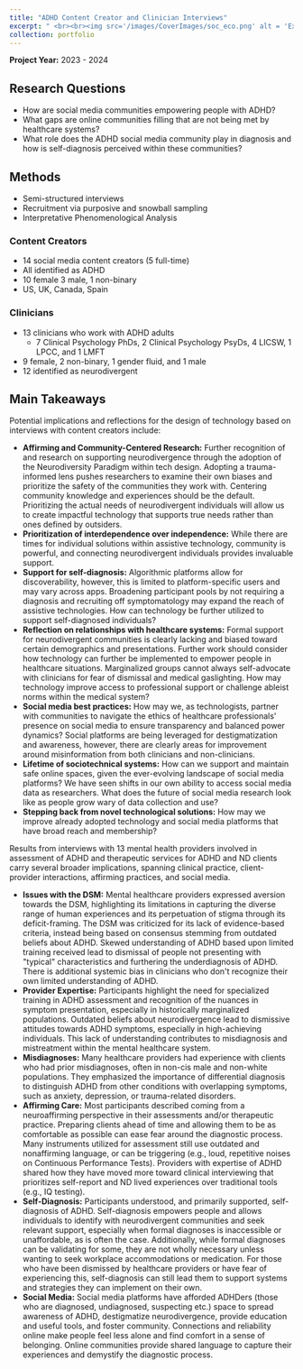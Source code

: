 ```yaml
---
title: "ADHD Content Creator and Clinician Interviews"
excerpt: " <br><br><img src='/images/CoverImages/soc_eco.png' alt = 'Exploratory Research, ADHD Content Creator and Clinician Interviews, Expert opinions on social media and ADHD stigma. Community-Based, Interviews, Qualitative'>"
collection: portfolio
---
```


**Project Year:** 2023 - 2024

## Research Questions
- How are social media communities empowering people with ADHD?
- What gaps are online communities filling that are not being met by healthcare systems?
- What role does the ADHD social media community play in diagnosis and how is self-diagnosis perceived within these communities?

## Methods
- Semi-structured interviews
- Recruitment via purposive and snowball sampling
- Interpretative Phenomenological Analysis

### Content Creators
- 14 social media content creators (5 full-time)
- All identified as ADHD
- 10 female 3 male, 1 non-binary
- US, UK, Canada, Spain

### Clinicians
- 13 clinicians who work with ADHD adults
  - 7 Clinical Psychology PhDs, 2 Clinical Psychology PsyDs, 4 LICSW, 1 LPCC, and 1 LMFT 
- 9 female, 2 non-binary, 1 gender fluid, and 1 male
- 12 identified as neurodivergent


## Main Takeaways

Potential implications and reflections for the design of technology based on interviews with content creators include:

- **Affirming and Community-Centered Research:** Further recognition of and research on supporting neurodivergence through the adoption of the Neurodiversity Paradigm within tech design. Adopting a trauma-informed lens pushes researchers to examine their own biases and prioritize the safety of the communities they work with. Centering community knowledge and experiences should be the default. Prioritizing the actual needs of neurodivergent individuals will allow us to create impactful technology that supports true needs rather than ones defined by outsiders.
- **Prioritization of interdependence over independence:** While there are times for individual solutions within assistive technology, community is powerful, and connecting neurodivergent individuals provides invaluable support.
- **Support for self-diagnosis:** Algorithmic platforms allow for discoverability, however, this is limited to platform-specific users and may vary across apps. Broadening participant pools by not requiring a diagnosis and recruiting off symptomatology may expand the reach of assistive technologies. How can technology be further utilized to support self-diagnosed individuals?
- **Reflection on relationships with healthcare systems:** Formal support for neurodivergent communities is clearly lacking and biased toward certain demographics and presentations. Further work should consider how technology can further be implemented to empower people in healthcare situations. Marginalized groups cannot always self-advocate with clinicians for fear of dismissal and medical gaslighting. How may technology improve access to professional support or challenge ableist norms within the medical system?
- **Social media best practices:** How may we, as technologists, partner with communities to navigate the ethics of healthcare professionals' presence on social media to ensure transparency and balanced power dynamics? Social platforms are being leveraged for destigmatization and awareness, however, there are clearly areas for improvement around misinformation from both clinicians and non-clinicians.
- **Lifetime of sociotechnical systems:** How can we support and maintain safe online spaces, given the ever-evolving landscape of social media platforms? We have seen shifts in our own ability to access social media data as researchers. What does the future of social media research look like as people grow wary of data collection and use?
- **Stepping back from novel technological solutions:** How may we improve already adopted technology and social media platforms that have broad reach and membership? 


Results from interviews with 13 mental health providers involved in assessment of ADHD and therapeutic services for ADHD and ND clients carry several broader implications, spanning clinical practice, client-provider interactions, affirming practices, and social media.

- **Issues with the DSM:** Mental healthcare providers expressed aversion towards the DSM, highlighting its limitations in capturing the diverse range of human experiences and its perpetuation of stigma through its deficit-framing. The DSM was criticized for its lack of evidence-based criteria, instead being based on consensus stemming from outdated beliefs about ADHD. Skewed understanding of ADHD based upon limited training received lead to dismissal of people not presenting with "typical" characteristics and furthering the underdiagnosis of ADHD. There is additional systemic bias in clinicians who don't recognize their own limited understanding of ADHD.    
- **Provider Expertise:** Participants highlight the need for specialized training in ADHD assessment and recognition of the nuances in symptom presentation, especially in historically marginalized populations. Outdated beliefs about neurodivergence lead to dismissive attitudes towards ADHD symptoms, especially in high-achieving individuals. This lack of understanding contributes to misdiagnosis and mistreatment within the mental healthcare system.
- **Misdiagnoses:** Many healthcare providers had experience with clients who had prior misdiagnoses, often in non-cis male and non-white populations. They emphasized the importance of differential diagnosis to distinguish ADHD from other conditions with overlapping symptoms, such as anxiety, depression, or trauma-related disorders.
- **Affirming Care:** Most participants described coming from a neuroaffirming perspective in their assessments and/or therapeutic practice. Preparing clients ahead of time and allowing them to be as comfortable as possible can ease fear around the diagnostic process. Many instruments utilized for assessment still use outdated and nonaffirming language, or can be triggering (e.g., loud, repetitive noises on Continuous Performance Tests). Providers with expertise of ADHD shared how they have moved more toward clinical interviewing that prioritizes self-report and ND lived experiences over traditional tools (e.g., IQ testing).
- **Self-Diagnosis:** Participants understood, and primarily supported, self-diagnosis of ADHD. Self-diagnosis empowers people and allows individuals to identify with neurodivergent communities and seek relevant support, especially when formal diagnoses is inaccessible or unaffordable, as is often the case. Additionally, while formal diagnoses can be validating for some, they are not wholly necessary unless wanting to seek workplace accommodations or medication. For those who have been dismissed by healthcare providers or have fear of experiencing this, self-diagnosis can still lead them to support systems and strategies they can implement on their own.
- **Social Media:** Social media platforms have afforded ADHDers (those who are diagnosed, undiagnosed, suspecting etc.) space to spread awareness of ADHD, destigmatize neurodivergence, provide education and useful tools, and foster community. Connections and reliability online make people feel less alone and find comfort in a sense of belonging. Online communities provide shared language to capture their experiences and demystify the diagnostic process. 




